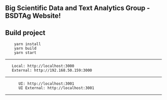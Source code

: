 ## Big Scientific Data and Text Analytics Group - BSDTAg Website!

## Build project

```
    yarn install
    yarn build
    yarn start
```
 ---------------------------------------
       Local: http://localhost:3000
       External: http://192.168.50.159:3000
 ---------------------------------------
          UI: http://localhost:3001
          UI External: http://localhost:3001
 ---------------------------------------

